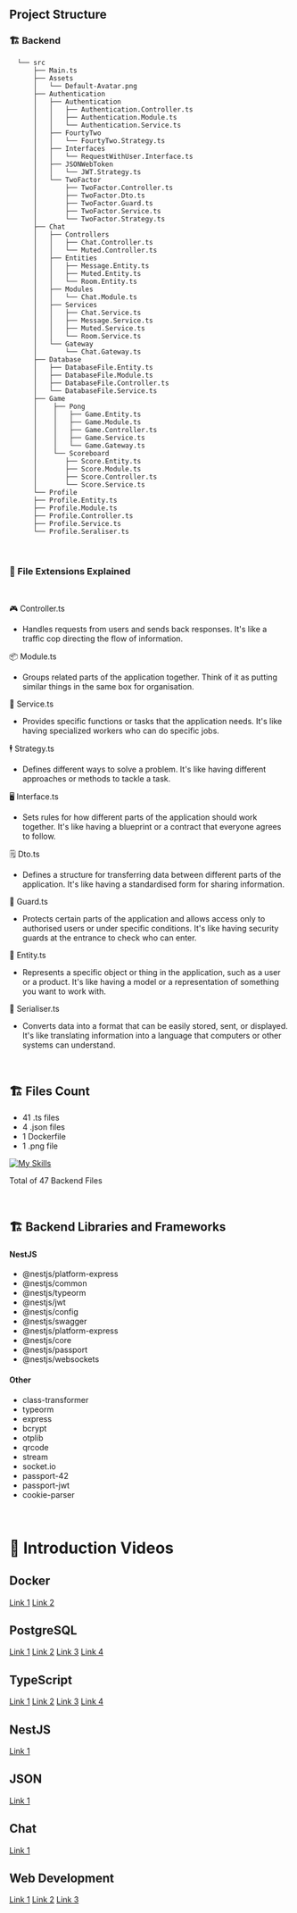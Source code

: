 ## Project Structure

### :building_construction: Backend
```
  └── src
      ├── Main.ts
      ├── Assets
      │   └── Default-Avatar.png
      ├── Authentication
      │	  ├── Authentication
      │	  │   ├── Authentication.Controller.ts
      │	  │   ├── Authentication.Module.ts
      │	  │   └── Authentication.Service.ts
      │	  ├── FourtyTwo
      │	  │   └── FourtyTwo.Strategy.ts
      │	  ├── Interfaces
      │	  │   └── RequestWithUser.Interface.ts
      │	  ├── JSONWebToken
      │	  │   └── JWT.Strategy.ts
      │	  └── TwoFactor
      │	      ├── TwoFactor.Controller.ts
      │	      ├── TwoFactor.Dto.ts
      │	      ├── TwoFactor.Guard.ts
      │	      ├── TwoFactor.Service.ts
      │	      └── TwoFactor.Strategy.ts
      ├── Chat
      │	  ├── Controllers
      │	  │   ├── Chat.Controller.ts
      │	  │   └── Muted.Controller.ts
      │	  ├── Entities
      │	  │   ├── Message.Entity.ts
      │	  │   ├── Muted.Entity.ts
      │	  │   └── Room.Entity.ts
      │	  ├── Modules
      │	  │   └── Chat.Module.ts
      │	  ├── Services
      │	  │   ├── Chat.Service.ts
      │	  │   ├── Message.Service.ts
      │	  │   ├── Muted.Service.ts
      │	  │   └── Room.Service.ts
      │	  └── Gateway
      │	      └── Chat.Gateway.ts
      ├── Database
      │	  ├── DatabaseFile.Entity.ts
      │	  ├── DatabaseFile.Module.ts
      │	  ├── DatabaseFile.Controller.ts
      │	  └── DatabaseFile.Service.ts
      ├── Game
      │    ├── Pong
      │    │   ├── Game.Entity.ts
      │	   │   ├── Game.Module.ts
      │	   │   ├── Game.Controller.ts
      │	   │   ├── Game.Service.ts
      │	   │   └── Game.Gateway.ts
      │    └── Scoreboard
      │	      ├── Score.Entity.ts
      │	      ├── Score.Module.ts
      │	      ├── Score.Controller.ts
      │	      └── Score.Service.ts
      └── Profile
	  ├── Profile.Entity.ts
	  ├── Profile.Module.ts
	  ├── Profile.Controller.ts
	  ├── Profile.Service.ts
	  └── Profile.Seraliser.ts
```

<br>

### 📂 File Extensions Explained

<br>

🎮 Controller.ts
- Handles requests from users and sends back responses. It's like a traffic cop directing the flow of information.

📦 Module.ts 
- Groups related parts of the application together. Think of it as putting similar things in the same box for organisation.

👷 Service.ts
- Provides specific functions or tasks that the application needs. It's like having specialized workers who can do specific jobs.

🕴️ Strategy.ts
- Defines different ways to solve a problem. It's like having different approaches or methods to tackle a task.

🖥️ Interface.ts
- Sets rules for how different parts of the application should work together. It's like having a blueprint or a contract that everyone agrees to follow.

🗒️ Dto.ts
- Defines a structure for transferring data between different parts of the application. It's like having a standardised form for sharing information.

💂 Guard.ts
- Protects certain parts of the application and allows access only to authorised users or under specific conditions. It's like having security guards at the entrance to check who can enter.

🧍 Entity.ts
- Represents a specific object or thing in the application, such as a user or a product. It's like having a model or a representation of something you want to work with.

📅 Serialiser.ts
- Converts data into a format that can be easily stored, sent, or displayed. It's like translating information into a language that computers or other systems can understand.

<br>

## :building_construction: Files Count

- 41 .ts files
- 4 .json files
- 1 Dockerfile
- 1 .png file

[![My Skills](https://skillicons.dev/icons?i=ts,js,docker,nodejs,postgresql,nestjs)](https://skillicons.dev)

Total of 47 Backend Files

<br>

## :building_construction: Backend Libraries and Frameworks

#### NestJS
- @nestjs/platform-express
- @nestjs/common
- @nestjs/typeorm
- @nestjs/jwt
- @nestjs/config
- @nestjs/swagger
- @nestjs/platform-express
- @nestjs/core
- @nestjs/passport
- @nestjs/websockets

#### Other
- class-transformer
- typeorm
- express
- bcrypt
- otplib
- qrcode
- stream
- socket.io
- passport-42
- passport-jwt
- cookie-parser

<br>

# 🎥 Introduction Videos

## Docker
[Link 1](https://www.youtube.com/watch?v=Gjnup-PuquQ)
[Link 2](https://www.youtube.com/watch?v=gAkwW2tuIqE)

## PostgreSQL

[Link 1](https://www.youtube.com/watch?v=zsjvFFKOm3c)
[Link 2](https://www.youtube.com/watch?v=Cz3WcZLRaWc)
[Link 3](https://www.youtube.com/watch?v=4QN1BzxF8wM)
[Link 4](https://www.youtube.com/watch?v=W2Z7fbCLSTw)

## TypeScript
[Link 1](https://www.youtube.com/watch?v=zQnBQ4tB3ZA)
[Link 2](https://www.youtube.com/watch?v=ahCwqrYpIuM)
[Link 3](https://www.youtube.com/watch?v=ydkQlJhodio)
[Link 4](https://www.youtube.com/watch?v=H91aqUHn8sE)

## NestJS
[Link 1](https://www.youtube.com/watch?v=0M8AYU_hPas)

## JSON
[Link 1](https://www.youtube.com/watch?v=rZUfzlOIqJo)

## Chat
[Link 1](https://www.youtube.com/watch?v=UBUNrFtufWo)

## Web Development
[Link 1](https://www.youtube.com/watch?v=erEgovG9WBs)
[Link 2](https://www.youtube.com/watch?v=q1fsBWLpYW4)
[Link 3](https://www.youtube.com/watch?v=Sxxw3qtb3_g)
